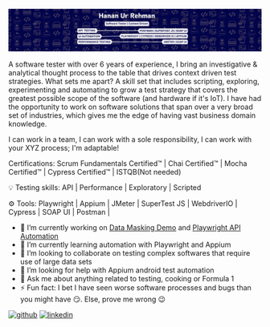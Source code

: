 ![Software tester](https://raw.githubusercontent.com/hananurrehman/hananurrehman/main/github-header-image2.png)

A software tester with over 6 years of experience, I bring an investigative & analytical thought process to the table that drives context driven test strategies. 
What sets me apart? A skill set that includes scripting, exploring, experimenting and automating to grow a test strategy that covers the greatest possible scope of the software (and hardware if it's IoT). I have had the opportunity to work on software solutions that span over a very broad set of industries, which gives me the edge of having vast business domain knowledge.

I can work in a team, I can work with a sole responsibility, I can work with your XYZ process; I'm adaptable!

Certifications:
Scrum Fundamentals Certified™ | Chai Certified™ | Mocha Certified™ | Cypress Certified™ | ISTQB(Not needed)

💡 Testing skills:  API | Performance | Exploratory | Scripted

⚙ Tools: Playwright | Appium | JMeter | SuperTest JS | WebdriverIO | Cypress | SOAP UI | Postman |

- 🔭 I’m currently working on [Data Masking Demo](https://github.com/hananurrehman/data-masking-demo) and [Playwright API Automation](https://github.com/hananurrehman/playwrightapitest)
- 🌱 I’m currently learning automation with Playwright and Appium
- 👯 I’m looking to collaborate on testing complex softwares that require use of large data sets 
- 🤔 I’m looking for help with Appium android test automation 
- 💬 Ask me about anything related to testing, cooking or Formula 1 
- ⚡ Fun fact: I bet I have seen worse software processes and bugs than you might have 😏. Else, prove me wrong 😉 


[<img src='https://cdn.jsdelivr.net/npm/simple-icons@3.0.1/icons/github.svg' alt='github' height='40'>](https://github.com/hananurrehman)  [<img src='https://cdn.jsdelivr.net/npm/simple-icons@3.0.1/icons/linkedin.svg' alt='linkedin' height='40'>](https://www.linkedin.com/in/hananurrehman/)  


